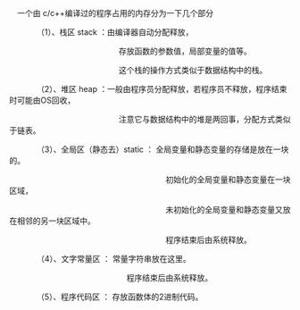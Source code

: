 　一个由 c/c++编译过的程序占用的内存分为一下几个部分

　　　　（1）、栈区 stack ：由编译器自动分配释放，

　　　　　　　　　　　　　　存放函数的参数值，局部变量的值等。

　　　　　　　　　　　　　　这个栈的操作方式类似于数据结构中的栈。

　　　　（2）、堆区 heap ：一般由程序员分配释放，若程序员不释放，程序结束时可能由OS回收，

　　　　　　　　　　　　　　注意它与数据结构中的堆是两回事，分配方式类似于链表。

　　　　（3）、全局区（静态去）static ： 全局变量和静态变量的存储是放在一块的。

　　　　　　　　　　　　　　　　　　　　初始化的全局变量和静态变量在一块区域，

　　　　　　　　　　　　　　　　　　　　未初始化的全局变量和静态变量又放在相邻的另一块区域中。

　　　　　　　　　　　　　　　　　　　　程序结束后由系统释放。

　　　　（4）、文字常量区  ： 常量字符串放在这里。

　　　　　　　　　　　　　　　程序结束后由系统释放。

　　　　（5）、程序代码区 ： 存放函数体的2进制代码。